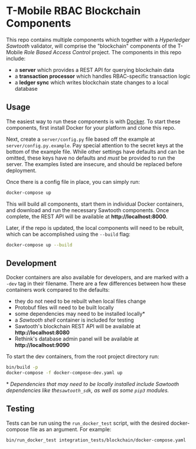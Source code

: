 # T-Mobile RBAC Blockchain Components

This repo contains multiple components which together with a
_Hyperledger Sawtooth_ validator, will comprise the "blockchain" components
of the T-Mobile _Role Based Access Control_ project. The components in this
repo include:

- a **server** which provides a REST API for querying blockchain data
- a **transaction processor** which handles RBAC-specific transaction logic
- a **ledger sync** which writes blockchain state changes to a local database


## Usage

The easiest way to run these components is with
[Docker](https://www.docker.com/what-docker). To start these components,
first install Docker for your platform and clone this repo.

Next, create a `server/config.py` file based off the example at
`server/config.py.example`. Pay special attention to the secret keys at the
bottom of the example file. While other settings have defaults and can be
omitted, these keys have no defaults and _must_ be provided to run the server.
The examples listed are insecure, and should be replaced before deployment.

Once there is a config file in place, you can simply run:

```bash
docker-compose up
```

This will build all components, start them in individual Docker containers,
and download and run the necessary Sawtooth components. Once complete, the
REST API will be available at **http://localhost:8000**.

Later, if the repo is updated, the local components will need to be rebuilt,
which can be accomplished using the `--build` flag:

```bash
docker-compose up --build
```


## Development

Docker containers are also available for developers, and are marked with a
`-dev` tag in their filename. There are a few differences between how these
containers work compared to the defaults:

- they do not need to be rebuilt when local files change
- Protobuf files will need to be built locally
- some dependencies may need to be installed locally\*
- a _Sawtooth shell_ container is included for testing
- Sawtooth's blockchain REST API will be available at **http://localhost:8080**
- Rethink's database admin panel will be available at **http://localhost:9090**

To start the dev containers, from the root project directory run:

```bash
bin/build -p
docker-compose -f docker-compose-dev.yaml up
```

\* _Dependencies that may need to be locally installed include Sawtooth
dependencies like the`sawtooth_sdk`, as well as some `pip3` modules._


## Testing

Tests can be run using the `run_docker_test` script, with the desired
docker-compose file as an argument. For example:

```bash
bin/run_docker_test integration_tests/blockchain/docker-compose.yaml
```
